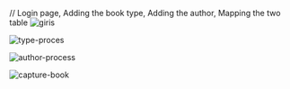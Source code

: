 // Login page, Adding the book type, Adding the author, Mapping the two table
![giris](https://user-images.githubusercontent.com/82242098/174127975-551a4ea8-b371-4359-af9a-9be255addb10.png)

![type-proces](https://user-images.githubusercontent.com/82242098/174128085-5dd8f698-ddf3-49ac-a5ac-4a219eb26352.png)

![author-process](https://user-images.githubusercontent.com/82242098/174128228-f48ecc6f-b38d-4556-84a8-776c1f061e20.png)

![capture-book](https://user-images.githubusercontent.com/82242098/174128435-7ead4b3c-38f5-423a-907e-e709895884f8.PNG)

